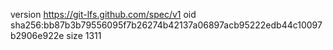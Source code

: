 version https://git-lfs.github.com/spec/v1
oid sha256:bb87b3b79556095f7b26274b42137a06897acb95222edb44c10097b2906e922e
size 1311
